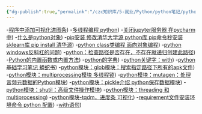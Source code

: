 ```yaml
---
{"dg-publish":true,"permalink":"/czc知识库/5-就业/Python/python笔记/python笔记/","dgPassFrontmatter":true,"created":"2024-12-07T08:39:46.960+08:00","updated":"2024-12-08T17:06:57.451+08:00"}
---
```




-[程序中添加可视化进图条](程序中添加可视化进图条.md))
-[多线程编程 python](多线程编程%20python.md))
-[关闭jupyter服务器 在pycharm中](关闭jupyter服务器%20在pycharm中.md))
-[什么是python对象](什么是python对象.md))
-[pip安装 修改清华大学源 python库 pip命令秒安装sklearn库 pip install 清华源](pip安装%20修改清华大学源%20python库%20pip命令秒安装sklearn库%20pip%20install%20清华源.md))
-[python class类编程 面向对象编程](python%20class类编程%20面向对象编程.md))
-[python windows反斜杠的问题](python%20windows反斜杠的问题.md))
-[python：检查路径是否存在，不存在就递归创建此路径](python：检查路径是否存在，不存在就递归创建此路径.md))
-[Python的内置函数或内置方法](Python的内置函数或内置方法.md))
-[python的字典](python的字典.md))
-[python关键字：with](python关键字：with.md))
-[python基础学习笔记 蟒蛇书](python基础学习笔记%20蟒蛇书.md))
-[python模块：glob模块：搜索指定路径下所有的apk文件](python模块：glob模块：搜索指定路径下所有的apk文件.md))
-[python模块：multiprocessing模块  多线程锁](python模块：multiprocessing模块%20%20多线程锁.md))
-[python模块：mutagen：处理音频元数据的Python模块](python模块：mutagen：处理音频元数据的Python模块.md))
-[python模块：pickle介绍 python保存数据模块](python模块：pickle介绍%20python保存数据模块.md))
-[python模块：shutil：高级文件操作模块](python模块：shutil：高级文件操作模块.md))
-[python模块：threading 和 multiprocessing](python模块：threading%20和%20multiprocessing.md))
-[python模块-tqdm，进度条 可视化](python模块-tqdm，进度条%20可视化.md))
-[requirement文件安装环境命令 python 配置](requirement文件安装环境命令%20python%20配置.md))
-[with语句](with语句.md))


